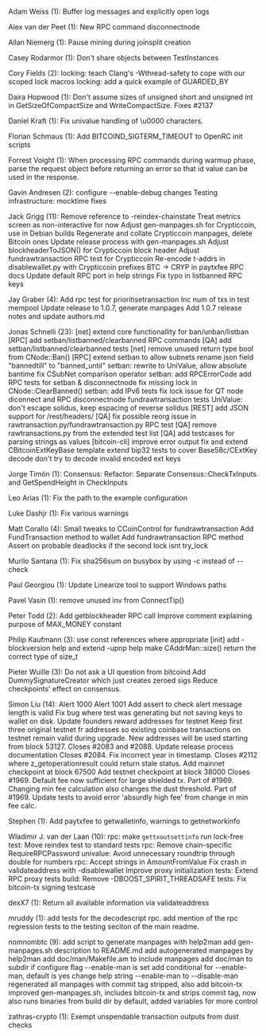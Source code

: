 Adam Weiss (1):
      Buffer log messages and explicitly open logs

Alex van der Peet (1):
      New RPC command disconnectnode

Allan Niemerg (1):
      Pause mining during joinsplit creation

Casey Rodarmor (1):
      Don't share objects between TestInstances

Cory Fields (2):
      locking: teach Clang's -Wthread-safety to cope with our scoped lock macros
      locking: add a quick example of GUARDED_BY

Daira Hopwood (1):
      Don't assume sizes of unsigned short and unsigned int in GetSizeOfCompactSize and WriteCompactSize. Fixes #2137

Daniel Kraft (1):
      Fix univalue handling of \u0000 characters.

Florian Schmaus (1):
      Add BITCOIND_SIGTERM_TIMEOUT to OpenRC init scripts

Forrest Voight (1):
      When processing RPC commands during warmup phase, parse the request object before returning an error so that id value can be used in the response.

Gavin Andresen (2):
      configure --enable-debug changes
      Testing infrastructure: mocktime fixes

Jack Grigg (11):
      Remove reference to -reindex-chainstate
      Treat metrics screen as non-interactive for now
      Adjust gen-manpages.sh for Crypticcoin, use in Debian builds
      Regenerate and collate Crypticcoin manpages, delete Bitcoin ones
      Update release process with gen-manpages.sh
      Adjust blockheaderToJSON() for Crypticcoin block header
      Adjust fundrawtransaction RPC test for Crypticcoin
      Re-encode t-addrs in disablewallet.py with Crypticcoin prefixes
      BTC -> CRYP in paytxfee RPC docs
      Update default RPC port in help strings
      Fix typo in listbanned RPC keys

Jay Graber (4):
      Add rpc test for prioritisetransaction
      Inc num of txs in test mempool
      Update release to 1.0.7, generate manpages
      Add 1.0.7 release notes and update authors.md

Jonas Schnelli (23):
      [net] extend core functionallity for ban/unban/listban
      [RPC] add setban/listbanned/clearbanned RPC commands
      [QA] add setban/listbanned/clearbanned tests
      [net] remove unused return type bool from CNode::Ban()
      [RPC] extend setban to allow subnets
      rename json field "bannedtill" to "banned_until"
      setban: rewrite to UniValue, allow absolute bantime
      fix CSubNet comparison operator
      setban: add RPCErrorCode
      add RPC tests for setban & disconnectnode
      fix missing lock in CNode::ClearBanned()
      setban: add IPv6 tests
      fix lock issue for QT node diconnect and RPC disconnectnode
      fundrawtransaction tests
      UniValue: don't escape solidus, keep espacing of reverse solidus
      [REST] add JSON support for /rest/headers/
      [QA] fix possible reorg issue in rawtransaction.py/fundrawtransaction.py RPC test
      [QA] remove rawtransactions.py from the extended test list
      [QA] add testcases for parsing strings as values
      [bitcoin-cli] improve error output
      fix and extend CBitcoinExtKeyBase template
      extend bip32 tests to cover Base58c/CExtKey decode
      don't try to decode invalid encoded ext keys

Jorge Timón (1):
      Consensus: Refactor: Separate Consensus::CheckTxInputs and GetSpendHeight in CheckInputs

Leo Arias (1):
      Fix the path to the example configuration

Luke Dashjr (1):
      Fix various warnings

Matt Corallo (4):
      Small tweaks to CCoinControl for fundrawtransaction
      Add FundTransaction method to wallet
      Add fundrawtransaction RPC method
      Assert on probable deadlocks if the second lock isnt try_lock

Murilo Santana (1):
      Fix sha256sum on busybox by using -c instead of --check

Paul Georgiou (1):
      Update Linearize tool to support Windows paths

Pavel Vasin (1):
      remove unused inv from ConnectTip()

Peter Todd (2):
      Add getblockheader RPC call
      Improve comment explaining purpose of MAX_MONEY constant

Philip Kaufmann (3):
      use const references where appropriate
      [init] add -blockversion help and extend -upnp help
      make CAddrMan::size() return the correct type of size_t

Pieter Wuille (3):
      Do not ask a UI question from bitcoind
      Add DummySignatureCreator which just creates zeroed sigs
      Reduce checkpoints' effect on consensus.

Simon Liu (14):
      Alert 1000
      Alert 1001
      Add assert to check alert message length is valid
      Fix bug where test was generating but not saving keys to wallet on disk.
      Update founders reward addresses for testnet
      Keep first three original testnet fr addresses so existing coinbase transactions on testnet remain valid during upgrade.  New addresses will be used starting from block 53127.
      Closes #2083 and #2088. Update release process documentation
      Closes #2084. Fix incorrect year in timestamp.
      Closes #2112 where z_getoperationresult could return stale status.
      Add mainnet checkpoint at block 67500
      Add testnet checkpoint at block 38000
      Closes #1969. Default fee now sufficient for large shielded tx.
      Part of #1969. Changing min fee calculation also changes the dust threshold.
      Part of #1969. Update tests to avoid error 'absurdly high fee' from change in min fee calc.

Stephen (1):
      Add paytxfee to getwalletinfo, warnings to getnetworkinfo

Wladimir J. van der Laan (10):
      rpc: make `gettxoutsettinfo` run lock-free
      test: Move reindex test to standard tests
      rpc: Remove chain-specific RequireRPCPassword
      univalue: Avoid unnecessary roundtrip through double for numbers
      rpc: Accept strings in AmountFromValue
      Fix crash in validateaddress with -disablewallet
      Improve proxy initialization
      tests: Extend RPC proxy tests
      build: Remove -DBOOST_SPIRIT_THREADSAFE
      tests: Fix bitcoin-tx signing testcase

dexX7 (1):
      Return all available information via validateaddress

mruddy (1):
      add tests for the decodescript rpc. add mention of the rpc regression tests to the testing seciton of the main readme.

nomnombtc (9):
      add script to generate manpages with help2man
      add gen-manpages.sh description to README.md
      add autogenerated manpages by help2man
      add doc/man/Makefile.am to include manpages
      add doc/man to subdir if configure flag --enable-man is set
      add conditional for --enable-man, default is yes
      change help string --enable-man to --disable-man
      regenerated all manpages with commit tag stripped, also add bitcoin-tx
      improved gen-manpages.sh, includes bitcoin-tx and strips commit tag, now also runs binaries from build dir by default, added variables for more control

zathras-crypto (1):
      Exempt unspendable transaction outputs from dust checks

